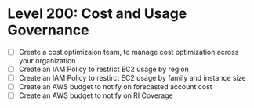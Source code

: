 # Level 200: Cost and Usage Governance

- [ ] Create a cost optimizaion team, to manage cost optimization across your organization
- [ ] Create an IAM Policy to restrict EC2 usage by region
- [ ] Create an IAM Policy to restirct EC2 usage by family and instance size
- [ ] Create an AWS budget to notify on forecasted account cost
- [ ] Create an AWS budget to notify on RI Coverage
